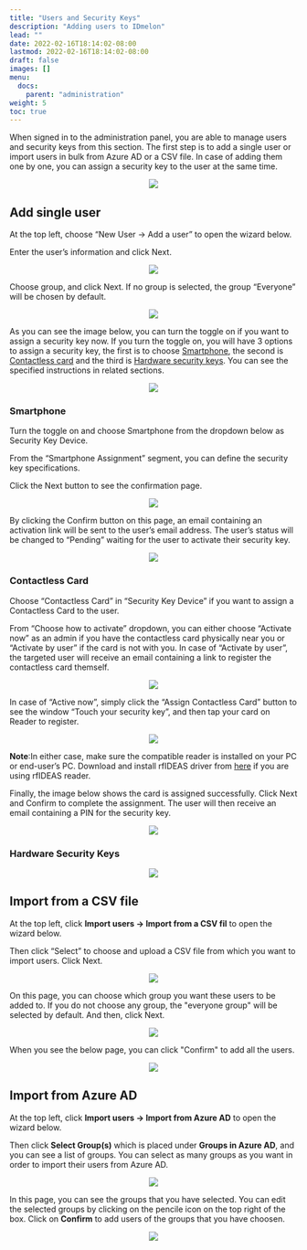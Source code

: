 ```yaml
---
title: "Users and Security Keys"
description: "Adding users to IDmelon"
lead: ""
date: 2022-02-16T18:14:02-08:00
lastmod: 2022-02-16T18:14:02-08:00
draft: false
images: []
menu:
  docs:
    parent: "administration"
weight: 5
toc: true
---
```


When signed in to the administration panel, you are able to manage users and security keys from this section.
The first step is to add a single user or import users in bulk from Azure AD or a CSV file. In case of adding them one by one, you can assign a security key to the user at the same time.

<p align="center">
    <img src="/images/vendor/Panel/users&securitykeys.png" class="doc-img-frame">
</p>

## Add single user

At the top left, choose “New User -> Add a user” to open the wizard below.

Enter the user’s information and click Next.

<p align="center">
    <img src="/images/vendor/Panel/addnewuser.png" class="doc-img-frame">
</p>

Choose group, and click Next. If no group is selected, the group “Everyone” will be chosen by default.

<p align="center">
    <img src="/images/vendor/Panel/addnewusergp.png" class="doc-img-frame">
</p>

As you can see the image below, you can turn the toggle on if you want to assign a security key now. If you turn the toggle on, you will have 3 options to assign a security key, the first is to choose [Smartphone](#smartphone), the second is [Contactless card](#contactless-card) and the third is [Hardware security keys](#hardware-security-keys). You can see the specified instructions in related sections.

<p align="center">
    <img src="/images/vendor/Panel/addnewuserskdev.png" class="doc-img-frame">
</p>

### Smartphone

Turn the toggle on and choose Smartphone from the dropdown below as Security Key Device.

From the “Smartphone Assignment” segment, you can define the security key specifications.

Click the Next button to see the confirmation page.

<p align="center">
    <img src="/images/vendor/Panel/addnewusersmph.png" class="doc-img-frame">
</p>

By clicking the Confirm button on this page, an email containing an activation link will be sent to the user’s email address. The user’s status will be changed to “Pending” waiting for the user to activate their security key.

<p align="center">
    <img src="/images/vendor/Panel/addnewuserconfirm.png" class="doc-img-frame">
</p>

### Contactless Card

Choose “Contactless Card” in “Security Key Device” if you want to assign a Contactless Card to the user.

From “Choose how to activate” dropdown, you can either choose “Activate now” as an admin if you have the contactless card physically near you or “Activate by user” if the card is not with you. In case of “Activate by user”, the targeted user will receive an email containing a link to register the contactless card themself.

<p align="center">
    <img src="/images/vendor/Panel/addnewusercontactlesscard.png" class="doc-img-frame">
</p>

In case of “Active now”, simply click the “Assign Contactless Card” button to see the window “Touch your security key”, and then tap your card on Reader to register.

<p align="center">
    <img src="/images/vendor/Panel/assignclesscard.png" class="doc-img-frame">
</p>

**Note**:In either case, make sure the compatible reader is installed on your PC or end-user’s PC. Download and install rfIDEAS driver from [here](#https://idmeloncom-my.sharepoint.com/personal/hassan_idmelon_com/_layouts/15/onedrive.aspx?id=%2Fpersonal%2Fhassan%5Fidmelon%5Fcom%2FDocuments%2FDevelopment%2FReleases%2FAccesskey%2FAccesskeySetup1%2E1%2E18%5FrfIDEAS%2Eexe&parent=%2Fpersonal%2Fhassan%5Fidmelon%5Fcom%2FDocuments%2FDevelopment%2FReleases%2FAccesskey&ga=1) if you are using rfIDEAS reader.

Finally, the image below shows the card is assigned successfully. Click Next and Confirm to complete the assignment. The user will then receive an email containing
a PIN for the security key.

<p align="center">
    <img src="/images/vendor/Panel/contaclessassigned.png" class="doc-img-frame">
</p>

### Hardware Security Keys

<p align="center">
    <img src="/images/vendor/Panel/addnewuserhwsec.png" class="doc-img-frame">
</p>

## Import from a CSV file

At the top left, click **Import users -> Import from a CSV fil** to open the wizard below.

Then click “Select” to choose and upload a CSV file from which you want to import users.
Click Next.

<p align="center">
    <img src="/images/vendor/Panel/importftomCSV.png" class="doc-img-frame">
</p>

On this page, you can choose which group you want these users to be added to.
If you do not choose any group, the "everyone group" will be selected by default.
And then, click Next.

<p align="center">
    <img src="/images/vendor/Panel/gruopforCSV.png" class="doc-img-frame">
</p>

When you see the below page, you can click "Confirm" to add all the users.

<p align="center">
    <img src="/images/vendor/Panel/confirmCSVusers.png" class="doc-img-frame">
</p>

## Import from Azure AD

At the top left, click **Import users -> Import from Azure AD** to open the wizard below.

Then click **Select Group(s)** which is placed under **Groups in Azure AD**, and you can see a list of groups.
You can select as many groups as you want in order to import their users from Azure AD.

<p align="center">
    <img src="/images/vendor/Panel/import_user_azure_1.png" class="doc-img-frame">
</p>

In this page, you can see the groups that you have selected. You can edit the selected groups by clicking on the pencile icon on the top right of the box.
Click on **Confirm** to add users of the groups that you have choosen.

<p align="center">
    <img src="/images/vendor/Panel/import_user_azure_2.png" class="doc-img-frame">
</p>
